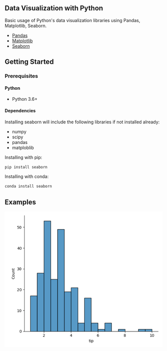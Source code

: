 <!-- DATA VISUALIZATION WITH PYTHON -->
## Data Visualization with Python

Basic usage of Python's data visualization libraries using Pandas, Matplotlib, Seaborn.

* [Pandas](https://pandas.pydata.org/)
* [Matplotlib](https://matplotlib.org/)
* [Seaborn](https://seaborn.pydata.org/)

<!-- GETTING STARTED -->
## Getting Started

### Prerequisites

#### Python

* Python 3.6+

#### Dependencies

Installing seaborn will include the following libraries if not installed already:

* numpy
* scipy
* pandas
* matploblib

Installing with pip:
  ```sh
  pip install seaborn
  ```

Installing with conda:
  ```sh
  conda install seaborn
  ```

<!-- EXAMPLES -->
## Examples

![alt text](https://github.com/j584lee98/dataviz/blob/main/images/basic.png)
